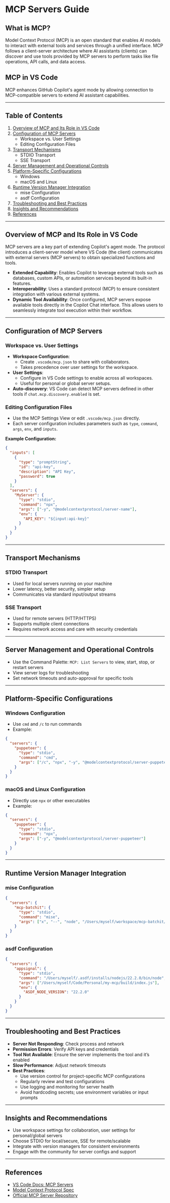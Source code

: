 # MCP Servers Guide

## What is MCP?

Model Context Protocol (MCP) is an open standard that enables AI models to interact with external tools and services through a unified interface. MCP follows a client-server architecture where AI assistants (clients) can discover and use tools provided by MCP servers to perform tasks like file operations, API calls, and data access.

## MCP in VS Code

MCP enhances GitHub Copilot's agent mode by allowing connection to MCP-compatible servers to extend AI assistant capabilities.

---

## Table of Contents

1. [Overview of MCP and Its Role in VS Code](#overview-of-mcp-and-its-role-in-vs-code)
2. [Configuration of MCP Servers](#configuration-of-mcp-servers)
   - Workspace vs. User Settings
   - Editing Configuration Files
3. [Transport Mechanisms](#transport-mechanisms)
   - STDIO Transport
   - SSE Transport
4. [Server Management and Operational Controls](#server-management-and-operational-controls)
5. [Platform-Specific Configurations](#platform-specific-configurations)
   - Windows
   - macOS and Linux
6. [Runtime Version Manager Integration](#runtime-version-manager-integration)
   - mise Configuration
   - asdf Configuration
7. [Troubleshooting and Best Practices](#troubleshooting-and-best-practices)
8. [Insights and Recommendations](#insights-and-recommendations)
9. [References](#references)

---

## Overview of MCP and Its Role in VS Code

MCP servers are a key part of extending Copilot's agent mode. The protocol introduces a client-server model where VS Code (the client) communicates with external servers (MCP servers) to obtain specialized functions and tools.

- **Extended Capability**: Enables Copilot to leverage external tools such as databases, custom APIs, or automation services beyond its built-in features.
- **Interoperability**: Uses a standard protocol (MCP) to ensure consistent integration with various external systems.
- **Dynamic Tool Availability**: Once configured, MCP servers expose available tools directly in the Copilot Chat interface. This allows users to seamlessly integrate tool execution within their workflow.

---

## Configuration of MCP Servers

### Workspace vs. User Settings

- **Workspace Configuration**:
  - Create `.vscode/mcp.json` to share with collaborators.
  - Takes precedence over user settings for the workspace.
- **User Settings**:
  - Configure in VS Code settings to enable across all workspaces.
  - Useful for personal or global server setups.
- **Auto-discovery**: VS Code can detect MCP servers defined in other tools if `chat.mcp.discovery.enabled` is set.

### Editing Configuration Files

- Use the MCP Settings View or edit `.vscode/mcp.json` directly.
- Each server configuration includes parameters such as `type`, `command`, `args`, `env`, and `inputs`.

**Example Configuration:**

```json
{
  "inputs": [
    {
      "type": "promptString",
      "id": "api-key",
      "description": "API Key",
      "password": true
    }
  ],
  "servers": {
    "MyServer": {
      "type": "stdio",
      "command": "npx",
      "args": ["-y", "@modelcontextprotocol/server-name"],
      "env": {
        "API_KEY": "${input:api-key}"
      }
    }
  }
}
```

---

## Transport Mechanisms

### STDIO Transport

- Used for local servers running on your machine
- Lower latency, better security, simpler setup
- Communicates via standard input/output streams

### SSE Transport

- Used for remote servers (HTTP/HTTPS)
- Supports multiple client connections
- Requires network access and care with security credentials

---

## Server Management and Operational Controls

- Use the Command Palette: `MCP: List Servers` to view, start, stop, or restart servers
- View server logs for troubleshooting
- Set network timeouts and auto-approval for specific tools

---

## Platform-Specific Configurations

### Windows Configuration

- Use `cmd` and `/c` to run commands
- Example:

```json
{
  "servers": {
    "puppeteer": {
      "type": "stdio",
      "command": "cmd",
      "args": ["/c", "npx", "-y", "@modelcontextprotocol/server-puppeteer"]
    }
  }
}
```

### macOS and Linux Configuration

- Directly use `npx` or other executables
- Example:

```json
{
  "servers": {
    "puppeteer": {
      "type": "stdio",
      "command": "npx",
      "args": ["-y", "@modelcontextprotocol/server-puppeteer"]
    }
  }
}
```

---

## Runtime Version Manager Integration

### mise Configuration

```json
{
  "servers": {
    "mcp-batchit": {
      "type": "stdio",
      "command": "mise",
      "args": ["x", "--", "node", "/Users/myself/workspace/mcp-batchit/build/index.js"]
    }
  }
}
```

### asdf Configuration

```json
{
  "servers": {
    "appsignal": {
      "type": "stdio",
      "command": "/Users/myself/.asdf/installs/nodejs/22.2.0/bin/node",
      "args": ["/Users/myself/Code/Personal/my-mcp/build/index.js"],
      "env": {
        "ASDF_NODE_VERSION": "22.2.0"
      }
    }
  }
}
```

---

## Troubleshooting and Best Practices

- **Server Not Responding**: Check process and network
- **Permission Errors**: Verify API keys and credentials
- **Tool Not Available**: Ensure the server implements the tool and it’s enabled
- **Slow Performance**: Adjust network timeouts
- **Best Practices**:
  - Use version control for project-specific MCP configurations
  - Regularly review and test configurations
  - Use logging and monitoring for server health
  - Avoid hardcoding secrets; use environment variables or input prompts

---

## Insights and Recommendations

- Use workspace settings for collaboration, user settings for personal/global servers
- Choose STDIO for local/secure, SSE for remote/scalable
- Integrate with version managers for consistent environments
- Engage with the community for server configs and support

---

## References

- [VS Code Docs: MCP Servers](https://code.visualstudio.com/progress-tracker/copilot/chat/mcp-servers)
- [Model Context Protocol Spec](https://github.com/modelcontextprotocol/spec)
- [Official MCP Server Repository](https://github.com/modelcontextprotocol/servers)
